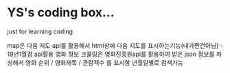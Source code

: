 # YS's coding box...
just for learning coding

map은 다음 지도 api를 활용해서 html상에 다음 지도를 표시하는기능(내가짠건아님) - 19년1월경
api활용 영화 정보 크롤링은 영화진흥원api를 활용하여 받은 json 정보를 파싱해서 영화 순위 / 영화제목 / 관람객수 를 표시함
년월일별로 검색가능
